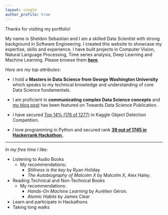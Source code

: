```yaml
---
layout: single
author_profile: true
---
```


Thanks for visiting my portfolio!

My name is Sheldon Sebastian and I am a skilled Data Scientist with strong background in Software Engineering. I created this website to showcase my expertise, skills and experience. I have built projects in Computer Vision, Natural Language Processing, Time series analysis, Deep Learning and Machine Learning. Please browse them <b><a href="https://sheldonsebastian.com/projects/">here</a></b>.


<i>Here are my top attributes:</i>

- I hold  a <b>Masters in Data Science from George Washington University</b> which speaks to my technical knowledge and understanding of core Data Science fundamentals.

- I am proficient in <b>communicating complex Data Science concepts</b> and <a href="https://towardsdatascience.com/man-is-to-computer-programmer-as-woman-is-to-homemaker-e57b07cbde96">my blog post</a> has been featured on Towards Data Science Publication.

- I have secured <a href="https://www.kaggle.com/sheldonsebastian">Top 14% (176 of 1277)</a> in Kaggle Object Detection Competition. 

- I love programming in Python and secured rank <b><a href = "https://www.hackerrank.com/results/hack-the-interview-u-s-2/coolcucumber94?h_r=profile"> 39 out of 1745 in Hackerrank Hackathon </a></b>.

------------------------

<i>In my free time I like:</i>

- Listening to Audio Books
	- My recommendations: 
		- <i>Stillness is the key</i> by Ryan Holiday
		- <i>The Autobiography of Malcolm X</i> by Malcolm X, Alex Haley.
- Reading Technical and Non-Technical Books
	- My recommendations:
		- <i>Hands-On Machine Learning</i> by Aurélien Géron.		
		- <i>Atomic Habits</i> by James Clear		
- Learn and participate in Hackathons
- Taking long walks


